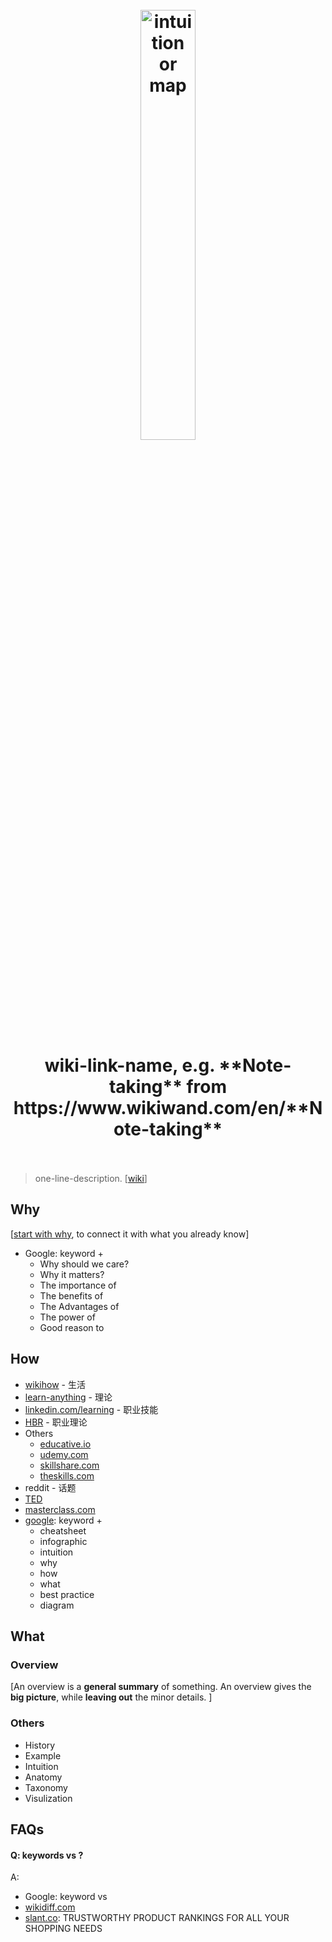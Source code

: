<h1 align="center">
<br>
	<a href="https://www.wikiwand.com/en/Note-taking">
  <img src="https://i.imgur.com/EFEoch9.png" alt="intuition or map" width=42%">
  </a>
  <br><br>
wiki-link-name, e.g. **Note-taking** from https://www.wikiwand.com/en/**Note-taking**
  <br><br>
</h1>

> one-line-description. [[wiki]()]

## Why 

[[start with why](https://www.youtube.com/watch?v=IPYeCltXpxw), to connect it with what you already know]

* Google: keyword + 
	* Why should we care?
	* Why it matters?
	* The importance of 
	* The benefits of 
	* The Advantages of 
	* The power of 
	* Good reason to 

## How


* [wikihow](https://www.wikihow.com/Main-Page) - 生活
* [learn-anything](https://learn-anything.xyz/) - 理论
* [linkedin.com/learning](https://www.linkedin.com/learning/me) - 职业技能
* [HBR](https://store.hbr.org/tools/) - 职业理论
* Others
	* [educative.io](https://www.educative.io/)
	* [udemy.com](https://www.udemy.com/)
	* [skillshare.com](https://www.skillshare.com/home)
	* [theskills.com](https://www.theskills.com/)
* reddit - 话题
* [TED](https://www.ted.com/)
* [masterclass.com](https://www.masterclass.com/)
* [google](https://www.google.com/imghp?hl=en): keyword + 
	* cheatsheet 
	* infographic
	* intuition
	* why
	* how
	* what
	* best practice
	* diagram

## What 

### Overview

[An overview is a **general summary** of something. An overview gives the **big picture**, while **leaving out** the minor details. ]

### Others

* History
* Example
* Intuition
* Anatomy 
* Taxonomy
* Visulization


## FAQs

#### Q: keywords vs ?

A: 

* Google: keyword vs 
* [wikidiff.com](https://wikidiff.com/)
* [slant.co](https://www.slant.co/): TRUSTWORTHY PRODUCT RANKINGS FOR ALL YOUR SHOPPING NEEDS



